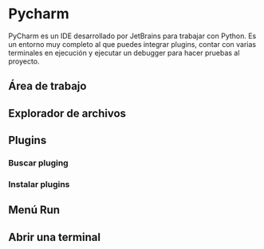 # Pycharm
PyCharm es un IDE desarrollado por JetBrains para trabajar con Python. Es un entorno muy completo al que puedes integrar plugins, contar con varias terminales en ejecución y ejecutar un debugger para hacer pruebas al proyecto.

## Área de trabajo

## Explorador de archivos

## Plugins
### Buscar pluging
### Instalar plugins

## Menú Run

## Abrir una terminal